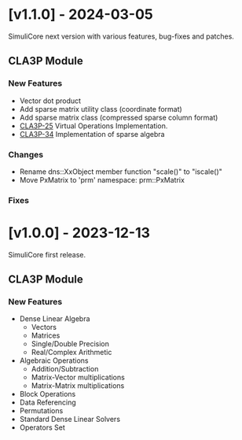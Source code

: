 # [v1.1.0] - 2024-03-05

SimuliCore next version with various features, bug-fixes and patches.

## CLA3P Module

### New Features
- Vector dot product
- Add sparse matrix utility class (coordinate format)
- Add sparse matrix class (compressed sparse column format)
- [CLA3P-25](https://github.com/connorkauf/SimuliCore/issues/25) Virtual Operations Implementation.
- [CLA3P-34](https://github.com/connorkauf/SimuliCore/issues/34) Implementation of sparse algebra

### Changes
- Rename dns::XxObject member function "scale()" to "iscale()"
- Move PxMatrix to 'prm' namespace: prm::PxMatrix

### Fixes

# [v1.0.0] - 2023-12-13

SimuliCore first release.

## CLA3P Module

### New Features
- Dense Linear Algebra
  - Vectors
  - Matrices
  - Single/Double Precision
  - Real/Complex Arithmetic
- Algebraic Operations
  - Addition/Subtraction
  - Matrix-Vector multiplications
  - Matrix-Matrix multiplications
- Block Operations
- Data Referencing
- Permutations
- Standard Dense Linear Solvers
- Operators Set

